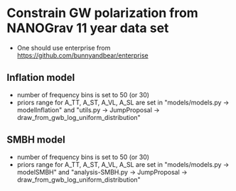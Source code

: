 # Constrain GW polarization from NANOGrav 11 year data set

* One should use enterprise from
    https://github.com/bunnyandbear/enterprise

## Inflation model
* number of frequency bins is set to 50 (or 30)
* priors range for A_TT, A_ST, A_VL, A_SL are set in "models/models.py -> modelInflation" and "utils.py -> JumpProposal -> draw_from_gwb_log_uniform_distribution"


## SMBH model

* number of frequency bins is set to 50 (or 30)
* priors range for A_TT, A_ST, A_VL, A_SL are set in "models/models.py -> modelSMBH" and "analysis-SMBH.py -> JumpProposal -> draw_from_gwb_log_uniform_distribution"